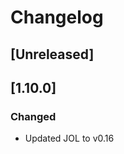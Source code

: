 <!-- Keep a Changelog guide -> https://keepachangelog.com -->

# Changelog

## [Unreleased]
## [1.10.0]

### Changed
- Updated JOL to v0.16